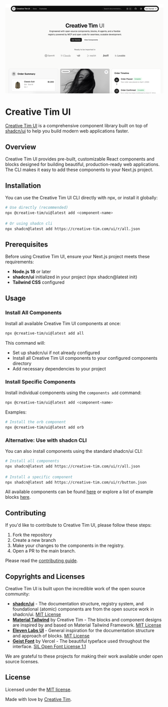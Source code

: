![Creative Tim UI](https://raw.githubusercontent.com/creativetimofficial/ui/refs/heads/main/apps/www/public/opengraph-image.png)

# Creative Tim UI

[Creative Tim UI](https://creative-tim.com/ui) is a comprehensive component library built on top of [shadcn/ui](https://ui.shadcn.com/) to help you build modern web applications faster.

## Overview

Creative Tim UI provides pre-built, customizable React components and blocks designed for building beautiful, production-ready web applications. 
The CLI makes it easy to add these components to your Next.js project.

## Installation
You can use the Creative Tim UI CLI directly with npx, or install it globally:
```bash
# Use directly (recommended)
npx @creative-tim/ui@latest add <component-name>

# Or using shadcn cli
npx shadcn@latest add https://creative-tim.com/ui/r/all.json
```

## Prerequisites
Before using Creative Tim UI, ensure your Next.js project meets these requirements:
- **Node.js 18** or later
- **shadcn/ui** initialized in your project (npx shadcn@latest init)
- **Tailwind CSS** configured

## Usage

### Install All Components
Install all available Creative Tim UI components at once:
```bash
npx @creative-tim/ui@latest add all
```
This command will:
- Set up shadcn/ui if not already configured
- Install all Creative Tim UI components to your configured components directory
- Add necessary dependencies to your project

### Install Specific Components
Install individual components using the `components add` command:
```bash
npx @creative-tim/ui@latest add <component-name>
```
Examples:
```bash
# Install the orb component
npx @creative-tim/ui@latest add orb
```

### Alternative: Use with shadcn CLI
You can also install components using the standard shadcn/ui CLI:
```bash
# Install all components
npx shadcn@latest add https://creative-tim.com/ui/r/all.json

# Install a specific component
npx shadcn@latest add https://creative-tim.com/ui/r/button.json
```

All available components can be found [here](https://creative-tim.com/ui/docs/components) or explore a list of example blocks [here](https://creative-tim.com/ui/blocks).

## Contributing

If you'd like to contribute to Creative Tim UI, please follow these steps:

1. Fork the repository
2. Create a new branch
3. Make your changes to the components in the registry.
4. Open a PR to the main branch.

Please read the [contributing guide](/CONTRIBUTING.md).

## Copyrights and Licenses

Creative Tim UI is built upon the incredible work of the open source community:

- **[shadcn/ui](https://ui.shadcn.com/)** - The documentation structure, registry system, and foundational (atomic) components are from the open source work in shadcn/ui. [MIT License](https://github.com/shadcn-ui/ui/blob/main/LICENSE.md)
- **[Material Tailwind](https://material-tailwind.com/v3)** by Creative Tim - The blocks and component designs are inspired by and based on Material Tailwind Framework. [MIT License](https://github.com/creativetimofficial/material-tailwind/blob/main/LICENSE.md)
- **[Eleven Labs UI](https://github.com/elevenlabs/elevenlabs-ui)** - General inspiration for the documentation structure and approach of blocks. [MIT License](https://github.com/elevenlabs/ui/blob/main/LICENSE.md)
- **[Geist Font](https://vercel.com/font)** by Vercel - The beautiful typeface used throughout the interface. [SIL Open Font License 1.1](https://github.com/vercel/geist-font/blob/main/LICENSE.txt)

We are grateful to these projects for making their work available under open source licenses.

## License

Licensed under the [MIT license](https://github.com/creativetimofficial/ui/blob/main/LICENSE.md).

Made with love by [Creative Tim](https://creative-tim.com).
